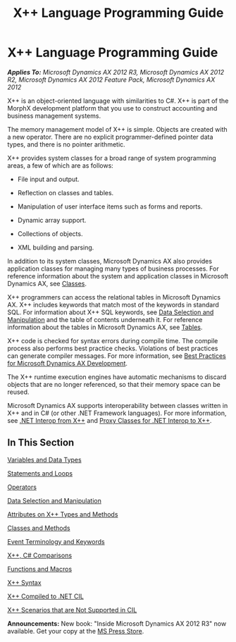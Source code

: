 ﻿---
title: X++ Language Programming Guide
TOCTitle: X++ Language Programming Guide
ms:assetid: c802a799-5993-4935-9275-4d7f4216264f
ms:mtpsurl: https://msdn.microsoft.com/en-us/library/Aa867122(v=AX.60)
ms:contentKeyID: 35251188
ms.date: 05/18/2015
mtps_version: v=AX.60
---

# X++ Language Programming Guide 


_**Applies To:** Microsoft Dynamics AX 2012 R3, Microsoft Dynamics AX 2012 R2, Microsoft Dynamics AX 2012 Feature Pack, Microsoft Dynamics AX 2012_

X++ is an object-oriented language with similarities to C\#. X++ is part of the MorphX development platform that you use to construct accounting and business management systems.

The memory management model of X++ is simple. Objects are created with a new operator. There are no explicit programmer-defined pointer data types, and there is no pointer arithmetic.

X++ provides system classes for a broad range of system programming areas, a few of which are as follows:

  - File input and output.

  - Reflection on classes and tables.

  - Manipulation of user interface items such as forms and reports.

  - Dynamic array support.

  - Collections of objects.

  - XML building and parsing.

In addition to its system classes, Microsoft Dynamics AX also provides application classes for managing many types of business processes. For reference information about the system and application classes in Microsoft Dynamics AX, see [Classes](https://msdn.microsoft.com/en-us/library/aa660868\(v=ax.60\)).

X++ programmers can access the relational tables in Microsoft Dynamics AX. X++ includes keywords that match most of the keywords in standard SQL. For information about X++ SQL keywords, see [Data Selection and Manipulation](data-selection-and-manipulation.md) and the table of contents underneath it. For reference information about the tables in Microsoft Dynamics AX, see [Tables](https://msdn.microsoft.com/en-us/library/cc652476\(v=ax.60\)).

X++ code is checked for syntax errors during compile time. The compile process also performs best practice checks. Violations of best practices can generate compiler messages. For more information, see [Best Practices for Microsoft Dynamics AX Development](best-practices-for-microsoft-dynamics-ax-development.md).

The X++ runtime execution engines have automatic mechanisms to discard objects that are no longer referenced, so that their memory space can be reused.

Microsoft Dynamics AX supports interoperability between classes written in X++ and in C\# (or other .NET Framework languages). For more information, see [.NET Interop from X++](net-interop-from-x.md) and [Proxy Classes for .NET Interop to X++](proxy-classes-for-net-interop-to-x.md).

## In This Section

[Variables and Data Types](variables-and-data-types.md)

[Statements and Loops](statements-and-loops.md)

[Operators](operators.md)

[Data Selection and Manipulation](data-selection-and-manipulation.md)

[Attributes on X++ Types and Methods](attributes-on-x-types-and-methods.md)

[Classes and Methods](classes-and-methods.md)

[Event Terminology and Keywords](event-terminology-and-keywords.md)

[X++, C\# Comparisons](x-csharp-comparisons.md)

[Functions and Macros](functions-and-macros.md)

[X++ Syntax](x-syntax.md)

[X++ Compiled to .NET CIL](x-compiled-to-net-cil.md)

[X++ Scenarios that are Not Supported in CIL](x-scenarios-that-are-not-supported-in-cil.md)

  
**Announcements:** New book: "Inside Microsoft Dynamics AX 2012 R3" now available. Get your copy at the [MS Press Store](https://www.microsoftpressstore.com/store/inside-microsoft-dynamics-ax-2012-r3-9780735685109).

